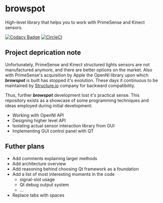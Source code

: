 # browspot
High-level library that helps you to work with PrimeSense and Kinect sensors.

[![Codacy Badge](https://api.codacy.com/project/badge/Grade/50450204fb704350bd9ea7a3861b36f8)](https://www.codacy.com/app/vagiz.d/browspot-kinect-library?utm_source=github.com&amp;utm_medium=referral&amp;utm_content=vduseev/browspot-kinect-library&amp;utm_campaign=Badge_Grade) 
[![CircleCI](https://circleci.com/gh/vduseev/browspot-kinect-library/tree/master.svg?style=shield)](https://circleci.com/gh/vduseev/browspot-kinect-library/tree/master)

## Project deprication note
Unfortunately, PrimeSense and Kinect structured lights sensors are not manufactured anymore, and there are better options on the market. Also with PrimeSense's acquisition by Apple the OpenNI library upon which ***browspot*** is built has stopped it's evolution. These days it continuous to be maintained by [Structure.io](structure.io) company for backward compatibility. 

Thus, further ***browspot*** development lost it's practical sense. This repository exists as a showcase of some programming techniques and ideas employed during initial development:

* Working with OpenNI API
* Designing higher level API
* Isolating actual sensor interaction library from GUI
* Implementing GUI control panel with QT

## Futher plans

* Add comments explaining larger methods
* Add architecture overview
* Add reasoning behind choosing Qt framework as a foundation
* Add a list of most interesting moments in the code
  - signal-slot usage
  - Qt debug output system
  - ...
* Replace tabs with spaces
